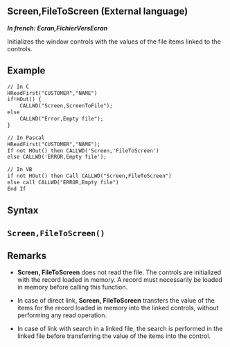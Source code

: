 
## Screen,FileToScreen (External language)

***In french: Ecran,FichierVersEcran***



<a name="XUse"></a>
<a name="Use"></a>
<a name="description"></a>
Initializes the window controls with the values of the file items linked to the controls.
<a name="Example1"></a>
<a name="sample_code"></a>

## Example


```txt
// In C
HReadFirst("CUSTOMER","NAME")
if!HOut() {
	CALLWD("Screen,ScreenToFile");
else
	CALLWD("Error,Empty file");
}
```


<a name="Example2"></a>



```txt
// In Pascal
HReadFirst("CUSTOMER","NAME");
If not HOut() then CALLWD('Screen,'FileToScreen')
else CALLWD('ERROR,Empty file');
```


<a name="Example3"></a>



```txt
// In VB
if not HOut() then Call CALLWD("Screen,FileToScreen")
else call CALLWD("ERROR,Empty file")
End If
```

<a name="XSYNTAX"></a>
<a name="SYNTAX1"></a>

## Syntax

`Screen,FileToScreen()`
---



<a name="NOTE0"></a>
<a name="NOTE0_1"></a>

## Remarks


- **Screen, FileToScreen** does not read the file. The controls are initialized with the record loaded in memory. A record must necessarily be loaded in memory before calling this function.

- In case of direct link, **Screen, FileToScreen** transfers the value of the items for the record loaded in memory into the linked controls, without performing any read operation.

- In case of link with search in a linked file, the search is performed in the linked file before transferring the value of the items into the control.





